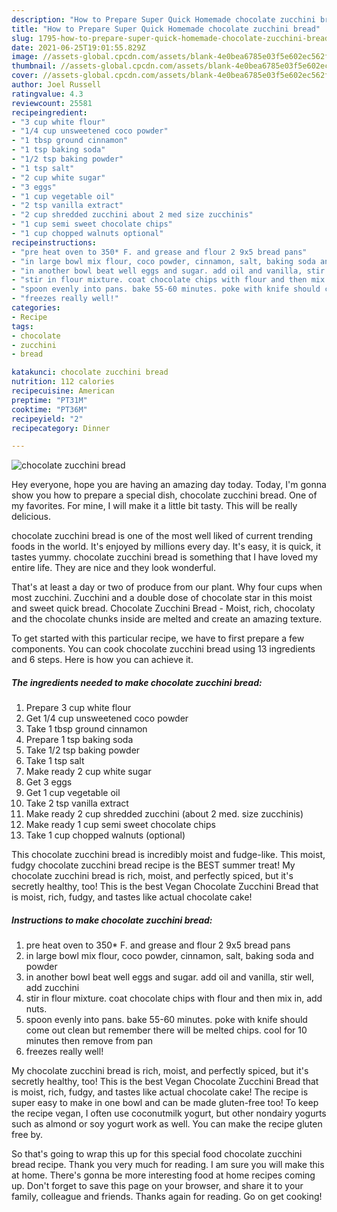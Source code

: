 ```yaml
---
description: "How to Prepare Super Quick Homemade chocolate zucchini bread"
title: "How to Prepare Super Quick Homemade chocolate zucchini bread"
slug: 1795-how-to-prepare-super-quick-homemade-chocolate-zucchini-bread
date: 2021-06-25T19:01:55.829Z
image: //assets-global.cpcdn.com/assets/blank-4e0bea6785e03f5e602ec562f230caae08da540cada707380b4fe1bbebba43da.png
thumbnail: //assets-global.cpcdn.com/assets/blank-4e0bea6785e03f5e602ec562f230caae08da540cada707380b4fe1bbebba43da.png
cover: //assets-global.cpcdn.com/assets/blank-4e0bea6785e03f5e602ec562f230caae08da540cada707380b4fe1bbebba43da.png
author: Joel Russell
ratingvalue: 4.3
reviewcount: 25581
recipeingredient:
- "3 cup white flour"
- "1/4 cup unsweetened coco powder"
- "1 tbsp ground cinnamon"
- "1 tsp baking soda"
- "1/2 tsp baking powder"
- "1 tsp salt"
- "2 cup white sugar"
- "3 eggs"
- "1 cup vegetable oil"
- "2 tsp vanilla extract"
- "2 cup shredded zucchini about 2 med size zucchinis"
- "1 cup semi sweet chocolate chips"
- "1 cup chopped walnuts optional"
recipeinstructions:
- "pre heat oven to 350* F. and grease and flour 2 9x5 bread pans"
- "in large bowl mix flour, coco powder, cinnamon, salt, baking soda and powder"
- "in another bowl beat well eggs and sugar. add oil and vanilla, stir well, add zucchini"
- "stir in flour mixture. coat chocolate chips with flour and then mix in, add nuts."
- "spoon evenly into pans. bake 55-60 minutes. poke with knife should come out clean but remember there will be melted chips. cool for 10 minutes then remove from pan"
- "freezes really well!"
categories:
- Recipe
tags:
- chocolate
- zucchini
- bread

katakunci: chocolate zucchini bread 
nutrition: 112 calories
recipecuisine: American
preptime: "PT31M"
cooktime: "PT36M"
recipeyield: "2"
recipecategory: Dinner

---
```



![chocolate zucchini bread](//assets-global.cpcdn.com/assets/blank-4e0bea6785e03f5e602ec562f230caae08da540cada707380b4fe1bbebba43da.png)

Hey everyone, hope you are having an amazing day today. Today, I'm gonna show you how to prepare a special dish, chocolate zucchini bread. One of my favorites. For mine, I will make it a little bit tasty. This will be really delicious.

chocolate zucchini bread is one of the most well liked of current trending foods in the world. It's enjoyed by millions every day. It's easy, it is quick, it tastes yummy. chocolate zucchini bread is something that I have loved my entire life. They are nice and they look wonderful.

That&#39;s at least a day or two of produce from our plant. Why four cups when most zucchini. Zucchini and a double dose of chocolate star in this moist and sweet quick bread. Chocolate Zucchini Bread - Moist, rich, chocolaty and the chocolate chunks inside are melted and create an amazing texture.


To get started with this particular recipe, we have to first prepare a few components. You can cook chocolate zucchini bread using 13 ingredients and 6 steps. Here is how you can achieve it.

<!--inarticleads1-->

##### The ingredients needed to make chocolate zucchini bread:

1. Prepare 3 cup white flour
1. Get 1/4 cup unsweetened coco powder
1. Take 1 tbsp ground cinnamon
1. Prepare 1 tsp baking soda
1. Take 1/2 tsp baking powder
1. Take 1 tsp salt
1. Make ready 2 cup white sugar
1. Get 3 eggs
1. Get 1 cup vegetable oil
1. Take 2 tsp vanilla extract
1. Make ready 2 cup shredded zucchini (about 2 med. size zucchinis)
1. Make ready 1 cup semi sweet chocolate chips
1. Take 1 cup chopped walnuts (optional)


This chocolate zucchini bread is incredibly moist and fudge-like. This moist, fudgy chocolate zucchini bread recipe is the BEST summer treat! My chocolate zucchini bread is rich, moist, and perfectly spiced, but it&#39;s secretly healthy, too! This is the best Vegan Chocolate Zucchini Bread that is moist, rich, fudgy, and tastes like actual chocolate cake! 

<!--inarticleads2-->

##### Instructions to make chocolate zucchini bread:

1. pre heat oven to 350* F. and grease and flour 2 9x5 bread pans
1. in large bowl mix flour, coco powder, cinnamon, salt, baking soda and powder
1. in another bowl beat well eggs and sugar. add oil and vanilla, stir well, add zucchini
1. stir in flour mixture. coat chocolate chips with flour and then mix in, add nuts.
1. spoon evenly into pans. bake 55-60 minutes. poke with knife should come out clean but remember there will be melted chips. cool for 10 minutes then remove from pan
1. freezes really well!


My chocolate zucchini bread is rich, moist, and perfectly spiced, but it&#39;s secretly healthy, too! This is the best Vegan Chocolate Zucchini Bread that is moist, rich, fudgy, and tastes like actual chocolate cake! The recipe is super easy to make in one bowl and can be made gluten-free too! To keep the recipe vegan, I often use coconutmilk yogurt, but other nondairy yogurts such as almond or soy yogurt work as well. You can make the recipe gluten free by. 

So that's going to wrap this up for this special food chocolate zucchini bread recipe. Thank you very much for reading. I am sure you will make this at home. There's gonna be more interesting food at home recipes coming up. Don't forget to save this page on your browser, and share it to your family, colleague and friends. Thanks again for reading. Go on get cooking!
